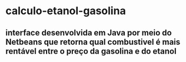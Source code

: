 # calculo-etanol-gasolina
## interface desenvolvida em Java por meio do Netbeans que retorna qual combustivel é mais rentável entre o preço da gasolina e do etanol
